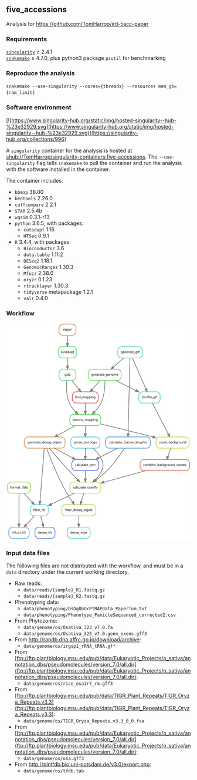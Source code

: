 ## five_accessions

Analysis for https://github.com/TomHarrop/ird-5acc-paper

### Requirements

[`singularity`](https://singularity.lbl.gov) ≥ 2.4.1   
[`snakemake`](https://snakemake.readthedocs.io) ≥ 4.7.0, plus python3 package `psutil` for benchmarking

### Reproduce the analysis

`snakemake --use-singularity --cores={threads} --resources mem_gb={ram_limit}`

### Software environment

[![https://www.singularity-hub.org/static/img/hosted-singularity--hub-%23e32929.svg](https://www.singularity-hub.org/static/img/hosted-singularity--hub-%23e32929.svg)](https://singularity-hub.org/collections/996)

A `singularity` container for the analysis is hosted at [shub://TomHarrop/singularity-containers:five-accessions](https://www.singularity-hub.org/collections/996). The `--use-singularity` flag tells `snakemake` to pull the container and run the analysis with the software installed in the container.

The container includes: 

- `bbmap` 38.00
- `bedtools` 2.26.0
- `cuffcompare` 2.2.1
- `STAR` 2.5.4b
- `wgsim` 0.3.1-r13
- `python` 3.6.5, with packages:
    + `cutadapt` 1.16
    + `HTSeq` 0.9.1
- `R` 3.4.4, with packages
    + `Bioconductor` 3.6
    + `data.table` 1.11.2
    + `DESeq2` 1.18.1
    + `GenomicRanges` 1.30.3
    + `Mfuzz` 2.38.0
    + `oryzr` 0.1.23
    + `rtracklayer`  1.30.3
    + `tidyverse` metapackage 1.2.1
    + `valr` 0.4.0  

### Workflow

![](dag/dag.svg)

### Input data files

The following files are not distributed with the workflow, and must be in a `data` directory under the current working directory.

- Raw reads:
    + `data/reads/{sample}_R1.fastq.gz`
    + `data/reads/{sample}_R2.fastq.gz`
- Phenotyping data:
    + `data/phenotyping/OsOgObOrPTRAPdata_PaperTom.txt`
    + `data/phenotyping/Phenotype_PanicleSequenced_corrected2.csv`
- From Phytozome:
    + `data/genome/os/Osativa_323_v7.0.fa`
    + `data/genome/os/Osativa_323_v7.0.gene_exons.gff3`
- From http://rapdb.dna.affrc.go.jp/download/archive:
    + `data/genome/os/irgsp1_rRNA_tRNA.gff`
- From [ftp://ftp.plantbiology.msu.edu/pub/data/Eukaryotic_Projects/o_sativa/annotation_dbs/pseudomolecules/version_7.0/all.dir](ftp://ftp.plantbiology.msu.edu/pub/data/Eukaryotic_Projects/o_sativa/annotation_dbs/pseudomolecules/version_7.0/all.dir):
    + `data/genome/os/rice_osa1r7_rm.gff3`
- From [ftp://ftp.plantbiology.msu.edu/pub/data/TIGR_Plant_Repeats/TIGR_Oryza_Repeats.v3.3](ftp://ftp.plantbiology.msu.edu/pub/data/TIGR_Plant_Repeats/TIGR_Oryza_Repeats.v3.3):
    + `data/genome/os/TIGR_Oryza_Repeats.v3.3_0_0.fsa`
- From [ftp://ftp.plantbiology.msu.edu/pub/data/Eukaryotic_Projects/o_sativa/annotation_dbs/pseudomolecules/version_7.0/all.dir](ftp://ftp.plantbiology.msu.edu/pub/data/Eukaryotic_Projects/o_sativa/annotation_dbs/pseudomolecules/version_7.0/all.dir):
    + `data/genome/os/osa.gff3`
- From http://plntfdb.bio.uni-potsdam.de/v3.0/export.php:
    + `data/genome/os/tfdb.tab`
